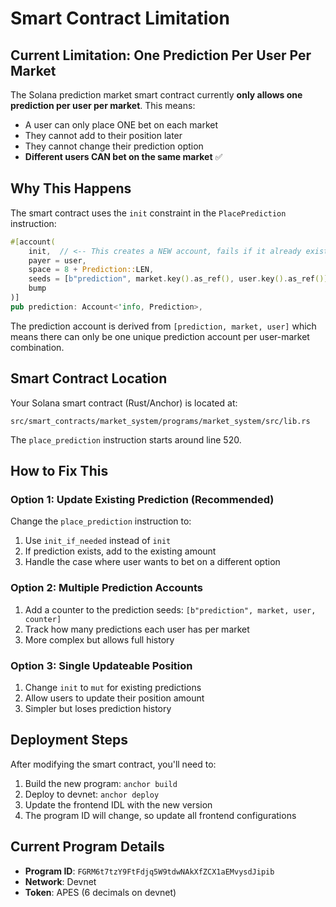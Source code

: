 # Smart Contract Limitation

## Current Limitation: One Prediction Per User Per Market

The Solana prediction market smart contract currently **only allows one prediction per user per market**. This means:
- A user can only place ONE bet on each market
- They cannot add to their position later
- They cannot change their prediction option
- **Different users CAN bet on the same market** ✅

## Why This Happens

The smart contract uses the `init` constraint in the `PlacePrediction` instruction:

```rust
#[account(
    init,  // <-- This creates a NEW account, fails if it already exists
    payer = user,
    space = 8 + Prediction::LEN,
    seeds = [b"prediction", market.key().as_ref(), user.key().as_ref()],
    bump
)]
pub prediction: Account<'info, Prediction>,
```

The prediction account is derived from `[prediction, market, user]` which means there can only be one unique prediction account per user-market combination.

## Smart Contract Location

Your Solana smart contract (Rust/Anchor) is located at:
```
src/smart_contracts/market_system/programs/market_system/src/lib.rs
```

The `place_prediction` instruction starts around line 520.

## How to Fix This

### Option 1: Update Existing Prediction (Recommended)
Change the `place_prediction` instruction to:
1. Use `init_if_needed` instead of `init`
2. If prediction exists, add to the existing amount
3. Handle the case where user wants to bet on a different option

### Option 2: Multiple Prediction Accounts
1. Add a counter to the prediction seeds: `[b"prediction", market, user, counter]`
2. Track how many predictions each user has per market
3. More complex but allows full history

### Option 3: Single Updateable Position
1. Change `init` to `mut` for existing predictions
2. Allow users to update their position amount
3. Simpler but loses prediction history

## Deployment Steps

After modifying the smart contract, you'll need to:
1. Build the new program: `anchor build`
2. Deploy to devnet: `anchor deploy`
3. Update the frontend IDL with the new version
4. The program ID will change, so update all frontend configurations

## Current Program Details
- **Program ID**: `FGRM6t7tzY9FtFdjq5W9tdwNAkXfZCX1aEMvysdJipib`
- **Network**: Devnet
- **Token**: APES (6 decimals on devnet) 